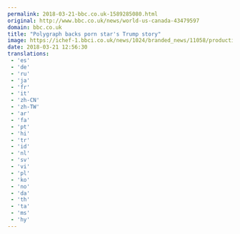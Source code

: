 ```yaml
---
permalink: 2018-03-21-bbc.co.uk-1589285080.html
original: http://www.bbc.co.uk/news/world-us-canada-43479597
domain: bbc.co.uk
title: "Polygraph backs porn star's Trump story"
image: https://ichef-1.bbci.co.uk/news/1024/branded_news/11058/production/_100502796_stormyd.jpg
date: 2018-03-21 12:56:30
translations: 
 - 'es'
 - 'de'
 - 'ru'
 - 'ja'
 - 'fr'
 - 'it'
 - 'zh-CN'
 - 'zh-TW'
 - 'ar'
 - 'fa'
 - 'pt'
 - 'hi'
 - 'tr'
 - 'id'
 - 'nl'
 - 'sv'
 - 'vi'
 - 'pl'
 - 'ko'
 - 'no'
 - 'da'
 - 'th'
 - 'ta'
 - 'ms'
 - 'hy'
---
```



